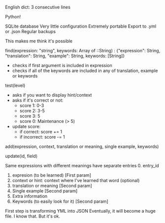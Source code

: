 English dict: 3 consecutive lines

Python!

SQLite database
Very little configuration
Extremely portable
Export to .yml or .json
Regular backups


This makes me think it's possible


find(expression: "string", keywords: Array of ::String) : {"expression": String, "translation": String, "example": String, keywords: [String]}
  - checks if first argument is included in expression
  - checks if all of the keywords are included in any of translation, example or keywords


test(level)
  - asks if you want to display hint/context
  - asks if it's correct or not:
    - score 1: 0-3
    - score 2: 3-5
    - score 3: 5
    - score 0: Maintenance (> 5)
  - update score:
    - if correct: score += 1
    - if incorrect: score -= 1


add(expression, context, translation or meaning, single example, keywords)

update(id, field)

Same expressions with different meanings have separate entries
0. entry_id
1. expresion (to be learned) [First param]
2. context or hint: context where I've learned that word (optional)
3. translation or meaning [Second param]
4. Single example [Second param]
5. Extra information
6. Keywords (to easily look for it) [Second param]

First step is transforming YML into JSON
Eventually, it will become a huge file. I know that. But it's ok.
